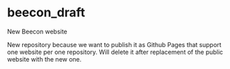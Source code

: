# beecon_draft
New Beecon website

New repository because we want to publish it as Github Pages that support one website per one repository. Will delete it after replacement of the public website with the new one.

